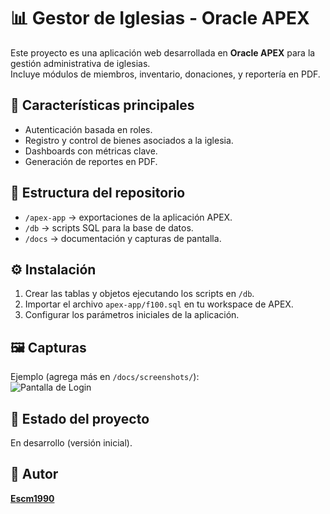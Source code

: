 # 📊 Gestor de Iglesias - Oracle APEX

Este proyecto es una aplicación web desarrollada en **Oracle APEX** para la gestión administrativa de iglesias.  
Incluye módulos de miembros, inventario, donaciones, y reportería en PDF.

## 🚀 Características principales
- Autenticación basada en roles.
- Registro y control de bienes asociados a la iglesia.
- Dashboards con métricas clave.
- Generación de reportes en PDF.

## 📂 Estructura del repositorio
- `/apex-app` → exportaciones de la aplicación APEX.
- `/db` → scripts SQL para la base de datos.
- `/docs` → documentación y capturas de pantalla.

## ⚙️ Instalación
1. Crear las tablas y objetos ejecutando los scripts en `/db`.
2. Importar el archivo `apex-app/f100.sql` en tu workspace de APEX.
3. Configurar los parámetros iniciales de la aplicación.

## 🖼️ Capturas
Ejemplo (agrega más en `/docs/screenshots/`):  
![Pantalla de Login](docs/screenshots/login.png)

## 📌 Estado del proyecto
En desarrollo (versión inicial).

## 👤 Autor
**[Escm1990](https://github.com/escm1990)**
